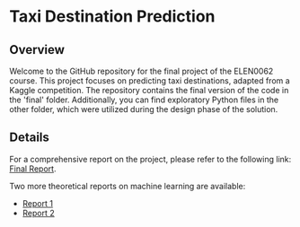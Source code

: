 # Taxi Destination Prediction

## Overview
Welcome to the GitHub repository for the final project of the ELEN0062 course. This project focuses on predicting taxi destinations, adapted from a Kaggle competition. The repository contains the final version of the code in the 'final' folder. Additionally, you can find exploratory Python files in the other folder, which were utilized during the design phase of the solution.

## Details
For a comprehensive report on the project, please refer to the following link: [Final Report](https://www.overleaf.com/read/qbssghrpbgwd#6b1fa3).

Two more theoretical reports on machine learning are available:
- [Report 1](https://www.overleaf.com/read/jrqgztfnhhnx#5226e1)
- [Report 2](https://www.overleaf.com/read/ffbgtjjtgmxx#5b2a5d)
